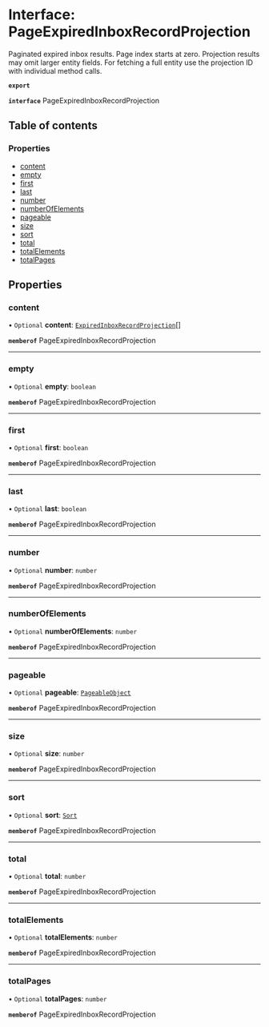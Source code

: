 # Interface: PageExpiredInboxRecordProjection

Paginated expired inbox results. Page index starts at zero. Projection results may omit larger entity fields. For fetching a full entity use the projection ID with individual method calls.

**`export`**

**`interface`** PageExpiredInboxRecordProjection

## Table of contents

### Properties

- [content](PageExpiredInboxRecordProjection.md#content)
- [empty](PageExpiredInboxRecordProjection.md#empty)
- [first](PageExpiredInboxRecordProjection.md#first)
- [last](PageExpiredInboxRecordProjection.md#last)
- [number](PageExpiredInboxRecordProjection.md#number)
- [numberOfElements](PageExpiredInboxRecordProjection.md#numberofelements)
- [pageable](PageExpiredInboxRecordProjection.md#pageable)
- [size](PageExpiredInboxRecordProjection.md#size)
- [sort](PageExpiredInboxRecordProjection.md#sort)
- [total](PageExpiredInboxRecordProjection.md#total)
- [totalElements](PageExpiredInboxRecordProjection.md#totalelements)
- [totalPages](PageExpiredInboxRecordProjection.md#totalpages)

## Properties

### <a id="content" name="content"></a> content

• `Optional` **content**: [`ExpiredInboxRecordProjection`](ExpiredInboxRecordProjection.md)[]

**`memberof`** PageExpiredInboxRecordProjection

___

### <a id="empty" name="empty"></a> empty

• `Optional` **empty**: `boolean`

**`memberof`** PageExpiredInboxRecordProjection

___

### <a id="first" name="first"></a> first

• `Optional` **first**: `boolean`

**`memberof`** PageExpiredInboxRecordProjection

___

### <a id="last" name="last"></a> last

• `Optional` **last**: `boolean`

**`memberof`** PageExpiredInboxRecordProjection

___

### <a id="number" name="number"></a> number

• `Optional` **number**: `number`

**`memberof`** PageExpiredInboxRecordProjection

___

### <a id="numberofelements" name="numberofelements"></a> numberOfElements

• `Optional` **numberOfElements**: `number`

**`memberof`** PageExpiredInboxRecordProjection

___

### <a id="pageable" name="pageable"></a> pageable

• `Optional` **pageable**: [`PageableObject`](PageableObject.md)

**`memberof`** PageExpiredInboxRecordProjection

___

### <a id="size" name="size"></a> size

• `Optional` **size**: `number`

**`memberof`** PageExpiredInboxRecordProjection

___

### <a id="sort" name="sort"></a> sort

• `Optional` **sort**: [`Sort`](Sort.md)

**`memberof`** PageExpiredInboxRecordProjection

___

### <a id="total" name="total"></a> total

• `Optional` **total**: `number`

**`memberof`** PageExpiredInboxRecordProjection

___

### <a id="totalelements" name="totalelements"></a> totalElements

• `Optional` **totalElements**: `number`

**`memberof`** PageExpiredInboxRecordProjection

___

### <a id="totalpages" name="totalpages"></a> totalPages

• `Optional` **totalPages**: `number`

**`memberof`** PageExpiredInboxRecordProjection
